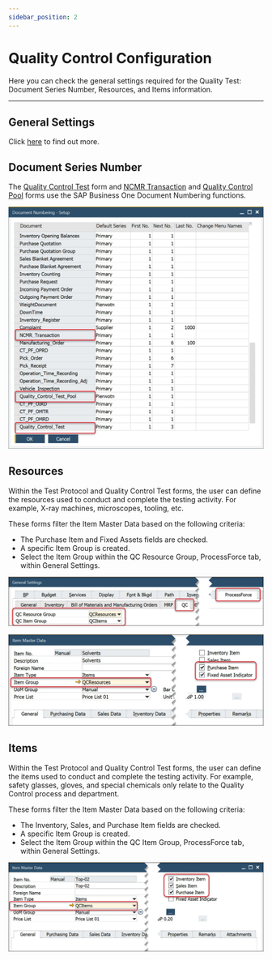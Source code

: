 ```yaml
---
sidebar_position: 2
---
```


# Quality Control Configuration

Here you can check the general settings required for the Quality Test: Document Series Number, Resources, and Items information.

---

## General Settings

Click [here](../../user-guide/system-initialzation/general-settings/qc-tab.md) to find out more.

## Document Series Number

The [Quality Control Test](./quality-control-test/overview.md) form and [NCMR Transaction](./ncmr-non-conforming-materials-report.md) and [Quality Control Pool](./test-protocols/quality-control-tests-pool.md) forms use the SAP Business One Document Numbering functions.

![Settings](./media/quality-control-configuration/quality-control-numbering.webp)

## Resources

Within the Test Protocol and Quality Control Test forms, the user can define the resources used to conduct and complete the testing activity. For example, X-ray machines, microscopes, tooling, etc.

These forms filter the Item Master Data based on the following criteria:

- The Purchase Item and Fixed Assets fields are checked.
- A specific Item Group is created.
- Select the Item Group within the QC Resource Group, ProcessForce tab, within General Settings.

![General Settings QC Groups](./media/quality-control-configuration/general-settings-qc-groups.webp)

![Item Master Data Item Group](./media/quality-control-configuration/item-master-data-item-group.webp)

## Items

Within the Test Protocol and Quality Control Test forms, the user can define the items used to conduct and complete the testing activity. For example, safety glasses, gloves, and special chemicals only relate to the Quality Control process and department.

These forms filter the Item Master Data based on the following criteria:

- The Inventory, Sales, and Purchase Item fields are checked.
- A specific Item Group is created.
- Select the Item Group within the QC Item Group, ProcessForce tab, within General Settings.

![Item Master QC Item](./media/quality-control-configuration/item-master-qc-item.webp)
